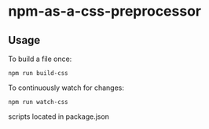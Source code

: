 # npm-as-a-css-preprocessor

## Usage

To build a file once:

`npm run build-css`


To continuously watch for changes: 

`npm run watch-css`



scripts located in package.json